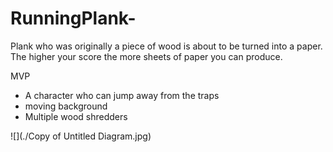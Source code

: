# RunningPlank-

Plank who was originally a piece of wood is about to be turned into a paper. 
The higher your score the more sheets of paper you can produce. 

 MVP
 - A character who can jump away from the traps 
 - moving background
 - Multiple wood shredders

![](./Copy of Untitled Diagram.jpg)
